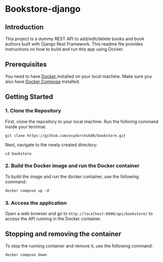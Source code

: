 # Bookstore-django

## Introduction

This project is a dummy REST API to add/edit/delete books and book authors built with Django Rest Framework. This readme file provides instructions on how to build and run this app using Docker.

## Prerequisites

You need to have [Docker ](https://docs.docker.com/get-docker/)installed on your local machine. Make sure you also have [Docker Compose](https://docs.docker.com/compose/install/) installed.

## Getting Started

### 1. Clone the Repository

First, clone the repository to your local machine. Run the folloring command inside your terminal:

```
git clone https://github.com/osydorchuk89/bookstore.git
```

Next, navigate to the newly created directory:

```
cd bookstore
```

### 2. Build the Docker image and run the Docker container

To build the image and run the docker container, use the following command:

```
docker compose up -d
```

### 3. Access the application

Open a web browser and go to `http://localhost:8000/api/bookstore/` to access the API running in the Docker container.

## Stopping and removing the container

To stop the running container and remove it, use the following command:

```
docker compose down
```
